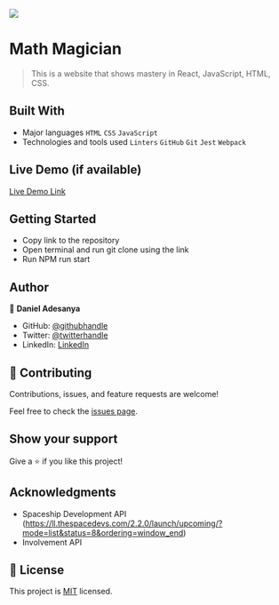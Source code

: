 ![](https://img.shields.io/badge/Microverse-blueviolet)

# Math Magician 

> This is a website that shows mastery in React, JavaScript, HTML, CSS.


## Built With

- Major languages `HTML` `CSS` `JavaScript`
- Technologies and tools used `Linters` `GitHub` `Git` `Jest` `Webpack` 

## Live Demo (if available)

[Live Demo Link]()


## Getting Started

- Copy link to the repository 
- Open terminal and run git clone using the link 
- Run NPM run start 



## Author

👤 **Daniel Adesanya**

- GitHub: [@githubhandle](https://github.com/Ade179)
- Twitter: [@twitterhandle](https://twitter.com/@juwon_adesanya)
- LinkedIn: [LinkedIn](www.linkedin.com/in/adejuwon-adesanya-237b54239)



## 🤝 Contributing

Contributions, issues, and feature requests are welcome!

Feel free to check the [issues page](../../issues/).

## Show your support

Give a ⭐️ if you like this project!

## Acknowledgments

- Spaceship Development API (https://ll.thespacedevs.com/2.2.0/launch/upcoming/?mode=list&status=8&ordering=window_end)
- Involvement API 


## 📝 License

This project is [MIT](https://choosealicense.com/licenses/mit/) licensed.
